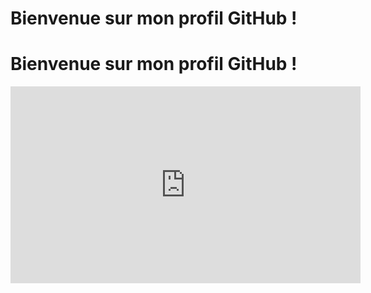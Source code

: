 
# Bienvenue sur mon profil GitHub !
# Bienvenue sur mon profil GitHub !

<iframe width="560" height="315" src="https://www.youtube.com/embed/VIDEO_ID?autoplay=1&mute=1" frameborder="0" allow="autoplay; encrypted-media" allowfullscreen></iframe>
